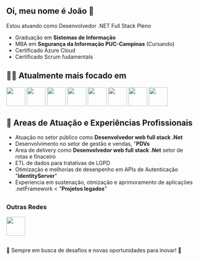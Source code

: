 ## Oi, meu nome é João 👋

<!--
**joaotadei/joaotadei** is a ✨ _special_ ✨ repository because its `README.md` (this file) appears on your GitHub profile.

Here are some ideas to get you started:

- 🔭 I’m currently working on ...
- 🌱 I’m currently learning ...
- 👯 I’m looking to collaborate on ...
- 🤔 I’m looking for help with ...
- 💬 Ask me about ...
- 📫 How to reach me: ...
- 😄 Pronouns: ...
- ⚡ Fun fact: ...
-->

Estou atuando como Desenvolvedor .NET Full Stack Pleno

- Graduação em **Sistemas de Informação**
- MBA em **Segurança da Informação PUC-Campinas** (Cursando)
- Certificado Azure Cloud
- Certificado Scrum fudamentals

## 🧑‍💻 Atualmente mais focado em

<div display='inline'>
  <img width='50' height='50' src="https://cdn.jsdelivr.net/gh/devicons/devicon@latest/icons/csharp/csharp-original.svg" />
  <img width='50' height='50' src="https://cdn.jsdelivr.net/gh/devicons/devicon@latest/icons/dotnetcore/dotnetcore-original.svg" />        
  <img width='50' height='50' src="https://cdn.jsdelivr.net/gh/devicons/devicon@latest/icons/dot-net/dot-net-original.svg" />
  <img width='50' height='50' src="https://cdn.jsdelivr.net/gh/devicons/devicon@latest/icons/microsoftsqlserver/microsoftsqlserver-plain-wordmark.svg" />
  <img width='50' height='50' src="https://cdn.jsdelivr.net/gh/devicons/devicon@latest/icons/react/react-original-wordmark.svg" />
  <img width='50' height='50' src="https://cdn.jsdelivr.net/gh/devicons/devicon@latest/icons/typescript/typescript-original.svg" />
  <img width='50' height='50' src="https://cdn.jsdelivr.net/gh/devicons/devicon@latest/icons/azure/azure-original-wordmark.svg" />        
  <img width='50' height='50' src="https://cdn.jsdelivr.net/gh/devicons/devicon@latest/icons/amazonwebservices/amazonwebservices-original-wordmark.svg" />
</div>

## 📌 Areas de Atuação e Experiências Profissionais

- Atuação no setor público como **Desenvolvedor web full stack .Net**
- Desenvolvimento no setor de gestão e vendas, "**PDVs**
- Area de delivery como **Desenvolvedor web full stack .Net** setor de rotas e finaceiro
- ETL de dados para tratativas de LGPD
- Otimização e melhorias de desenpenho em APIs de Autenticação "**IdentityServer**"
- Experiencia em sustenação, otmização e aprimoramento de aplicações .netFramework < "**Projetos legados**"

##

### Outras Redes
<a href='https://linkedin.com/in/joão-vitor-tadei-67930119b'>
  <img width='50' height='50' src="https://cdn.jsdelivr.net/gh/devicons/devicon@latest/icons/linkedin/linkedin-original.svg" />
</a>

##

📍 Sempre em busca de desafios e novas oportunidades para inovar! 🚀
